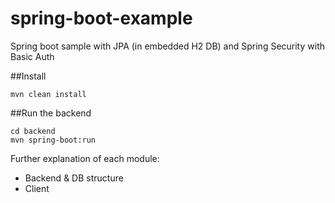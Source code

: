 # spring-boot-example
Spring boot sample with JPA (in embedded H2 DB) and Spring Security with Basic Auth

##Install

```
mvn clean install
```

##Run the backend

```
cd backend
mvn spring-boot:run
```

Further explanation of each module:
* Backend & DB structure
* Client
